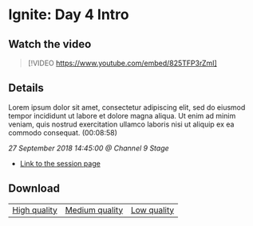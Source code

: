 # Ignite: Day 4 Intro

## Watch the video
> [!VIDEO https://www.youtube.com/embed/825TFP3rZmI]

## Details

Lorem ipsum dolor sit amet, consectetur adipiscing elit, sed do eiusmod tempor incididunt ut labore et dolore magna aliqua. Ut enim ad minim veniam, quis nostrud exercitation ullamco laboris nisi ut aliquip ex ea commodo consequat. (00:08:58)

*27 September 2018 14:45:00 @ Channel 9 Stage*

- [Link to the session page](https://channel9.msdn.com/Events/Ignite/2018/Ignite-Day-4-Intro)

## Download

||||
|:--:|:----:|:-:|
|[High quality](https://sec.ch9.ms/ch9/39ba/aa23574a-0344-4027-a7aa-aeaea7f039ba/ch9d4intro_high.mp4)|[Medium quality](https://sec.ch9.ms/ch9/39ba/aa23574a-0344-4027-a7aa-aeaea7f039ba/ch9d4intro_mid.mp4)|[Low quality](https://sec.ch9.ms/ch9/39ba/aa23574a-0344-4027-a7aa-aeaea7f039ba/ch9d4intro.mp4)